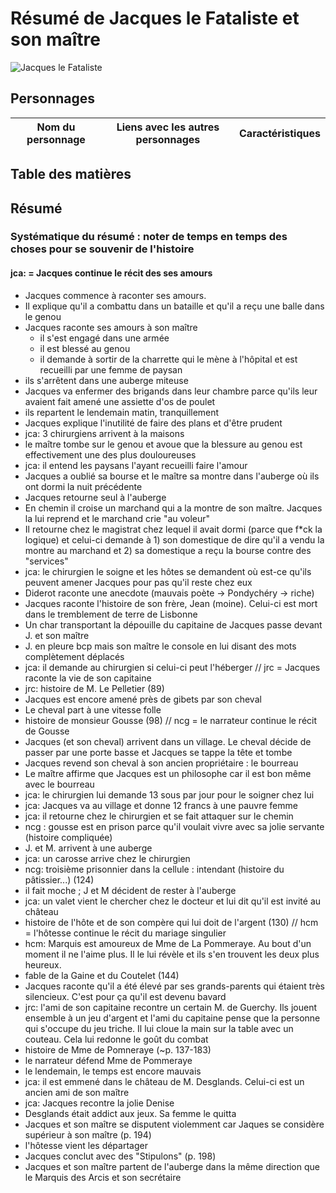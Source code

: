 # Résumé de Jacques le Fataliste et son maître
![Jacques le Fataliste](http://imados.fr/content/0/6/1/520610/jacques-le-fataliste.jpg)

## Personnages

Nom du personnage | Liens avec les autres personnages |Caractéristiques
------------------|-----------------------------------|---------------


## Table des matières


## Résumé
### Systématique du résumé : noter de temps en temps des choses pour se souvenir de l'histoire 
#### jca: = Jacques continue le récit des ses amours 

- Jacques commence à raconter ses amours.
- Il explique qu'il a combattu dans un bataille et qu'il a reçu une balle dans le genou
- Jacques raconte ses amours à son maître
	- il s'est engagé dans une armée
	- il est blessé au genou
	- il demande à sortir de la charrette qui le mène à l'hôpital et est recueilli par une femme de paysan
- ils s'arrêtent dans une auberge miteuse
- Jacques va enfermer des brigands dans leur chambre parce qu'ils leur avaient fait amené une assiette d'os de poulet
- ils repartent le lendemain matin, tranquillement
- Jacques explique l'inutilité de faire des plans et d'être prudent 
- jca: 3 chirurgiens arrivent à la maisons
- le maître tombe sur le genou et avoue que la blessure au genou est effectivement une des plus douloureuses
- jca: il entend les paysans l'ayant recueilli faire l'amour
- Jacques a oublié sa bourse et le maître sa montre dans l'auberge où ils ont dormi la nuit précédente 
- Jacques retourne seul à l'auberge
- En chemin il croise un marchand qui a la montre de son maître. Jacques la lui reprend et le marchand crie "au voleur"
- Il retourne chez le magistrat chez lequel il avait dormi (parce que f*ck la logique) et celui-ci demande à  1) son domestique de dire qu'il a vendu la montre au marchand et 2) sa domestique a reçu la bourse contre des "services"
- jca: le chirurgien le soigne et les hôtes se demandent où est-ce qu'ils peuvent amener Jacques pour pas qu'il reste chez eux
- Diderot raconte une anecdote (mauvais poète -> Pondychéry -> riche)
- Jacques raconte l'histoire de son frère, Jean (moine). Celui-ci est mort dans le tremblement de terre de Lisbonne 
- Un char transportant la dépouille du capitaine de Jacques passe devant J. et son maître 
- J. en pleure bcp mais son maître le console en lui disant des mots complètement déplacés
- jca: il demande au chirurgien si celui-ci peut l'héberger
// jrc = Jacques raconte la vie de son capitaine
- jrc: histoire de M. Le Pelletier (89)
- Jacques est encore amené près de gibets par son cheval
- Le cheval part à une vitesse folle
- histoire de monsieur Gousse (98)
// ncg = le narrateur continue le récit de Gousse
- Jacques (et son cheval) arrivent dans un village. Le cheval décide de passer par une porte basse et Jacques se tappe la tête et tombe
- Jacques revend son cheval à son ancien propriétaire : le bourreau
- Le maître affirme que Jacques est un philosophe car il est bon même avec le bourreau 
- jca: le chirurgien lui demande 13 sous par jour pour le soigner chez lui
- jca: Jacques va au village et donne 12 francs à une pauvre femme
- jca: il retourne chez le chirurgien et se fait attaquer sur le chemin
- ncg : gousse est en prison parce qu'il voulait vivre avec sa jolie servante (histoire compliquée)
- J. et M. arrivent à une auberge
- jca: un carosse arrive chez le chirurgien
- ncg: troisième prisonnier dans la cellule : intendant (histoire du pâtissier...) (124)
- il fait moche ; J et M décident de rester à l'auberge
- jca: un valet vient le chercher chez le docteur et lui dit qu'il est invité au château
- histoire de l'hôte et de son compère qui lui doit de l'argent (130)
// hcm = l'hôtesse continue le récit du mariage singulier
- hcm: Marquis est amoureux de Mme de La Pommeraye. Au bout d'un moment il ne l'aime plus. Il le lui révèle et ils s'en trouvent les deux plus heureux. 
- fable de la Gaine et du Coutelet (144)
- Jacques raconte qu'il a été élevé par ses grands-parents qui étaient très silencieux. C'est pour ça qu'il est devenu bavard
- jrc: l'ami de son capitaine recontre un certain M. de Guerchy. Ils jouent ensemble à un jeu d'argent et l'ami du capitaine pense que la personne qui s'occupe du jeu triche. Il lui cloue la main sur la table avec un couteau. Cela lui redonne le goût du combat
- histoire de Mme de Pomneraye (~p. 137-183)
- le narrateur défend Mme de Pommeraye
- le lendemain, le temps est encore mauvais
- jca: il est emmené dans le château de M. Desglands. Celui-ci est un ancien ami de son maître
- jca: Jacques recontre la jolie Denise
- Desglands était addict aux jeux. Sa femme le quitta 
- Jacques et son maître se disputent violemment car Jaques se considère supérieur à son maître (p. 194) 
- l'hôtesse vient les départager
- Jacques conclut avec des "Stipulons" (p. 198)
- Jacques et son maître partent de l'auberge dans la même direction que le Marquis des Arcis et son secrétaire
